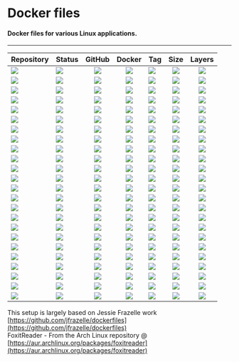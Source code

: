 # Docker files
#### Docker files for various Linux applications.
---
| Repository | Status | GitHub | Docker | Tag | Size | Layers |
| --- | --- | :---: | :---: | :--- | :---: | :---: |
| [![](https://img.shields.io/badge/audacity-grey.svg)](https://hub.docker.com/r/forwardcomputers/audacity) | [![](https://img.shields.io/badge/dynamic/json.svg?query=$.Labels['org.opencontainers.image.created']&label=&url=https://api.microbadger.com/v1/images/forwardcomputers/audacity)](https://hub.docker.com/r/forwardcomputers/audacity) | [![](https://img.shields.io/badge/github--grey.svg?label=&logo=github&logoColor=white)](https://github.com/forwardcomputers/dockerfiles/tree/master/audacity) | [![](https://img.shields.io/badge/docker--E5E5E5.svg?label=&logo=docker)](https://hub.docker.com/r/forwardcomputers/audacity) | [![](https://img.shields.io/badge/dynamic/json.svg?query=$.results.0.name&label=&url=https://registry.hub.docker.com/v2/repositories/forwardcomputers/audacity/tags)](https://hub.docker.com/r/forwardcomputers/audacity) | [![](https://img.shields.io/docker/image-size/forwardcomputers/audacity/latest.svg?label=)](http://microbadger.com/images/forwardcomputers/audacity) | [![](https://img.shields.io/microbadger/layers/forwardcomputers/audacity.svg?label=)](http://microbadger.com/images/forwardcomputers/audacity) |
| [![](https://img.shields.io/badge/blender-grey.svg)](https://hub.docker.com/r/forwardcomputers/blender) | [![](https://img.shields.io/badge/dynamic/json.svg?query=$.Labels['org.opencontainers.image.created']&label=&url=https://api.microbadger.com/v1/images/forwardcomputers/blender)](https://hub.docker.com/r/forwardcomputers/blender) | [![](https://img.shields.io/badge/github--grey.svg?label=&logo=github&logoColor=white)](https://github.com/forwardcomputers/dockerfiles/tree/master/blender) | [![](https://img.shields.io/badge/docker--E5E5E5.svg?label=&logo=docker)](https://hub.docker.com/r/forwardcomputers/blender) | [![](https://img.shields.io/badge/dynamic/json.svg?query=$.results.0.name&label=&url=https://registry.hub.docker.com/v2/repositories/forwardcomputers/blender/tags)](https://hub.docker.com/r/forwardcomputers/blender) | [![](https://img.shields.io/docker/image-size/forwardcomputers/blender/latest.svg?label=)](http://microbadger.com/images/forwardcomputers/blender) | [![](https://img.shields.io/microbadger/layers/forwardcomputers/blender.svg?label=)](http://microbadger.com/images/forwardcomputers/blender) |
| [![](https://img.shields.io/badge/chrome-grey.svg)](https://hub.docker.com/r/forwardcomputers/chrome) | [![](https://img.shields.io/badge/dynamic/json.svg?query=$.Labels['org.opencontainers.image.created']&label=&url=https://api.microbadger.com/v1/images/forwardcomputers/chrome)](https://hub.docker.com/r/forwardcomputers/chrome) | [![](https://img.shields.io/badge/github--grey.svg?label=&logo=github&logoColor=white)](https://github.com/forwardcomputers/dockerfiles/tree/master/chrome) | [![](https://img.shields.io/badge/docker--E5E5E5.svg?label=&logo=docker)](https://hub.docker.com/r/forwardcomputers/chrome) | [![](https://img.shields.io/badge/dynamic/json.svg?query=$.results.0.name&label=&url=https://registry.hub.docker.com/v2/repositories/forwardcomputers/chrome/tags)](https://hub.docker.com/r/forwardcomputers/chrome) | [![](https://img.shields.io/docker/image-size/forwardcomputers/chrome/latest.svg?label=)](http://microbadger.com/images/forwardcomputers/chrome) | [![](https://img.shields.io/microbadger/layers/forwardcomputers/chrome.svg?label=)](http://microbadger.com/images/forwardcomputers/chrome) |
| [![](https://img.shields.io/badge/code-grey.svg)](https://hub.docker.com/r/forwardcomputers/code) | [![](https://img.shields.io/badge/dynamic/json.svg?query=$.Labels['org.opencontainers.image.created']&label=&url=https://api.microbadger.com/v1/images/forwardcomputers/code)](https://hub.docker.com/r/forwardcomputers/code) | [![](https://img.shields.io/badge/github--grey.svg?label=&logo=github&logoColor=white)](https://github.com/forwardcomputers/dockerfiles/tree/master/code) | [![](https://img.shields.io/badge/docker--E5E5E5.svg?label=&logo=docker)](https://hub.docker.com/r/forwardcomputers/code) | [![](https://img.shields.io/badge/dynamic/json.svg?query=$.results.0.name&label=&url=https://registry.hub.docker.com/v2/repositories/forwardcomputers/code/tags)](https://hub.docker.com/r/forwardcomputers/code) | [![](https://img.shields.io/docker/image-size/forwardcomputers/code/latest.svg?label=)](http://microbadger.com/images/forwardcomputers/code) | [![](https://img.shields.io/microbadger/layers/forwardcomputers/code.svg?label=)](http://microbadger.com/images/forwardcomputers/code) |
| [![](https://img.shields.io/badge/dserver-grey.svg)](https://hub.docker.com/r/forwardcomputers/dserver) | [![](https://img.shields.io/badge/dynamic/json.svg?query=$.Labels['org.opencontainers.image.created']&label=&url=https://api.microbadger.com/v1/images/forwardcomputers/dserver)](https://hub.docker.com/r/forwardcomputers/dserver) | [![](https://img.shields.io/badge/github--grey.svg?label=&logo=github&logoColor=white)](https://github.com/forwardcomputers/dockerfiles/tree/master/dserver) | [![](https://img.shields.io/badge/docker--E5E5E5.svg?label=&logo=docker)](https://hub.docker.com/r/forwardcomputers/dserver) | [![](https://img.shields.io/badge/dynamic/json.svg?query=$.results.0.name&label=&url=https://registry.hub.docker.com/v2/repositories/forwardcomputers/dserver/tags)](https://hub.docker.com/r/forwardcomputers/dserver) | [![](https://img.shields.io/docker/image-size/forwardcomputers/dserver/latest.svg?label=)](http://microbadger.com/images/forwardcomputers/dserver) | [![](https://img.shields.io/microbadger/layers/forwardcomputers/dserver.svg?label=)](http://microbadger.com/images/forwardcomputers/dserver) |
| [![](https://img.shields.io/badge/firefox-grey.svg)](https://hub.docker.com/r/forwardcomputers/firefox) | [![](https://img.shields.io/badge/dynamic/json.svg?query=$.Labels['org.opencontainers.image.created']&label=&url=https://api.microbadger.com/v1/images/forwardcomputers/firefox)](https://hub.docker.com/r/forwardcomputers/firefox) | [![](https://img.shields.io/badge/github--grey.svg?label=&logo=github&logoColor=white)](https://github.com/forwardcomputers/dockerfiles/tree/master/firefox) | [![](https://img.shields.io/badge/docker--E5E5E5.svg?label=&logo=docker)](https://hub.docker.com/r/forwardcomputers/firefox) | [![](https://img.shields.io/badge/dynamic/json.svg?query=$.results.0.name&label=&url=https://registry.hub.docker.com/v2/repositories/forwardcomputers/firefox/tags)](https://hub.docker.com/r/forwardcomputers/firefox) | [![](https://img.shields.io/docker/image-size/forwardcomputers/firefox/latest.svg?label=)](http://microbadger.com/images/forwardcomputers/firefox) | [![](https://img.shields.io/microbadger/layers/forwardcomputers/firefox.svg?label=)](http://microbadger.com/images/forwardcomputers/firefox) |
| [![](https://img.shields.io/badge/firefox-esr-grey.svg)](https://hub.docker.com/r/forwardcomputers/firefox-esr) | [![](https://img.shields.io/badge/dynamic/json.svg?query=$.Labels['org.opencontainers.image.created']&label=&url=https://api.microbadger.com/v1/images/forwardcomputers/firefox-esr)](https://hub.docker.com/r/forwardcomputers/firefox-esr) | [![](https://img.shields.io/badge/github--grey.svg?label=&logo=github&logoColor=white)](https://github.com/forwardcomputers/dockerfiles/tree/master/firefox-esr) | [![](https://img.shields.io/badge/docker--E5E5E5.svg?label=&logo=docker)](https://hub.docker.com/r/forwardcomputers/firefox-esr) | [![](https://img.shields.io/badge/dynamic/json.svg?query=$.results.0.name&label=&url=https://registry.hub.docker.com/v2/repositories/forwardcomputers/firefox-esr/tags)](https://hub.docker.com/r/forwardcomputers/firefox-esr) | [![](https://img.shields.io/docker/image-size/forwardcomputers/firefox-esr/latest.svg?label=)](http://microbadger.com/images/forwardcomputers/firefox-esr) | [![](https://img.shields.io/microbadger/layers/forwardcomputers/firefox-esr.svg?label=)](http://microbadger.com/images/forwardcomputers/firefox-esr) |
| [![](https://img.shields.io/badge/foxitreader-grey.svg)](https://hub.docker.com/r/forwardcomputers/foxitreader) | [![](https://img.shields.io/badge/dynamic/json.svg?query=$.Labels['org.opencontainers.image.created']&label=&url=https://api.microbadger.com/v1/images/forwardcomputers/foxitreader)](https://hub.docker.com/r/forwardcomputers/foxitreader) | [![](https://img.shields.io/badge/github--grey.svg?label=&logo=github&logoColor=white)](https://github.com/forwardcomputers/dockerfiles/tree/master/foxitreader) | [![](https://img.shields.io/badge/docker--E5E5E5.svg?label=&logo=docker)](https://hub.docker.com/r/forwardcomputers/foxitreader) | [![](https://img.shields.io/badge/dynamic/json.svg?query=$.results.0.name&label=&url=https://registry.hub.docker.com/v2/repositories/forwardcomputers/foxitreader/tags)](https://hub.docker.com/r/forwardcomputers/foxitreader) | [![](https://img.shields.io/docker/image-size/forwardcomputers/foxitreader/latest.svg?label=)](http://microbadger.com/images/forwardcomputers/foxitreader) | [![](https://img.shields.io/microbadger/layers/forwardcomputers/foxitreader.svg?label=)](http://microbadger.com/images/forwardcomputers/foxitreader) |
| [![](https://img.shields.io/badge/gimp-grey.svg)](https://hub.docker.com/r/forwardcomputers/gimp) | [![](https://img.shields.io/badge/dynamic/json.svg?query=$.Labels['org.opencontainers.image.created']&label=&url=https://api.microbadger.com/v1/images/forwardcomputers/gimp)](https://hub.docker.com/r/forwardcomputers/gimp) | [![](https://img.shields.io/badge/github--grey.svg?label=&logo=github&logoColor=white)](https://github.com/forwardcomputers/dockerfiles/tree/master/gimp) | [![](https://img.shields.io/badge/docker--E5E5E5.svg?label=&logo=docker)](https://hub.docker.com/r/forwardcomputers/gimp) | [![](https://img.shields.io/badge/dynamic/json.svg?query=$.results.0.name&label=&url=https://registry.hub.docker.com/v2/repositories/forwardcomputers/gimp/tags)](https://hub.docker.com/r/forwardcomputers/gimp) | [![](https://img.shields.io/docker/image-size/forwardcomputers/gimp/latest.svg?label=)](http://microbadger.com/images/forwardcomputers/gimp) | [![](https://img.shields.io/microbadger/layers/forwardcomputers/gimp.svg?label=)](http://microbadger.com/images/forwardcomputers/gimp) |
| [![](https://img.shields.io/badge/gparted-grey.svg)](https://hub.docker.com/r/forwardcomputers/gparted) | [![](https://img.shields.io/badge/dynamic/json.svg?query=$.Labels['org.opencontainers.image.created']&label=&url=https://api.microbadger.com/v1/images/forwardcomputers/gparted)](https://hub.docker.com/r/forwardcomputers/gparted) | [![](https://img.shields.io/badge/github--grey.svg?label=&logo=github&logoColor=white)](https://github.com/forwardcomputers/dockerfiles/tree/master/gparted) | [![](https://img.shields.io/badge/docker--E5E5E5.svg?label=&logo=docker)](https://hub.docker.com/r/forwardcomputers/gparted) | [![](https://img.shields.io/badge/dynamic/json.svg?query=$.results.0.name&label=&url=https://registry.hub.docker.com/v2/repositories/forwardcomputers/gparted/tags)](https://hub.docker.com/r/forwardcomputers/gparted) | [![](https://img.shields.io/docker/image-size/forwardcomputers/gparted/latest.svg?label=)](http://microbadger.com/images/forwardcomputers/gparted) | [![](https://img.shields.io/microbadger/layers/forwardcomputers/gparted.svg?label=)](http://microbadger.com/images/forwardcomputers/gparted) |
| [![](https://img.shields.io/badge/inkscape-grey.svg)](https://hub.docker.com/r/forwardcomputers/inkscape) | [![](https://img.shields.io/badge/dynamic/json.svg?query=$.Labels['org.opencontainers.image.created']&label=&url=https://api.microbadger.com/v1/images/forwardcomputers/inkscape)](https://hub.docker.com/r/forwardcomputers/inkscape) | [![](https://img.shields.io/badge/github--grey.svg?label=&logo=github&logoColor=white)](https://github.com/forwardcomputers/dockerfiles/tree/master/inkscape) | [![](https://img.shields.io/badge/docker--E5E5E5.svg?label=&logo=docker)](https://hub.docker.com/r/forwardcomputers/inkscape) | [![](https://img.shields.io/badge/dynamic/json.svg?query=$.results.0.name&label=&url=https://registry.hub.docker.com/v2/repositories/forwardcomputers/inkscape/tags)](https://hub.docker.com/r/forwardcomputers/inkscape) | [![](https://img.shields.io/docker/image-size/forwardcomputers/inkscape/latest.svg?label=)](http://microbadger.com/images/forwardcomputers/inkscape) | [![](https://img.shields.io/microbadger/layers/forwardcomputers/inkscape.svg?label=)](http://microbadger.com/images/forwardcomputers/inkscape) |
| [![](https://img.shields.io/badge/kdenlive-grey.svg)](https://hub.docker.com/r/forwardcomputers/kdenlive) | [![](https://img.shields.io/badge/dynamic/json.svg?query=$.Labels['org.opencontainers.image.created']&label=&url=https://api.microbadger.com/v1/images/forwardcomputers/kdenlive)](https://hub.docker.com/r/forwardcomputers/kdenlive) | [![](https://img.shields.io/badge/github--grey.svg?label=&logo=github&logoColor=white)](https://github.com/forwardcomputers/dockerfiles/tree/master/kdenlive) | [![](https://img.shields.io/badge/docker--E5E5E5.svg?label=&logo=docker)](https://hub.docker.com/r/forwardcomputers/kdenlive) | [![](https://img.shields.io/badge/dynamic/json.svg?query=$.results.0.name&label=&url=https://registry.hub.docker.com/v2/repositories/forwardcomputers/kdenlive/tags)](https://hub.docker.com/r/forwardcomputers/kdenlive) | [![](https://img.shields.io/docker/image-size/forwardcomputers/kdenlive/latest.svg?label=)](http://microbadger.com/images/forwardcomputers/kdenlive) | [![](https://img.shields.io/microbadger/layers/forwardcomputers/kdenlive.svg?label=)](http://microbadger.com/images/forwardcomputers/kdenlive) |
| [![](https://img.shields.io/badge/krita-grey.svg)](https://hub.docker.com/r/forwardcomputers/krita) | [![](https://img.shields.io/badge/dynamic/json.svg?query=$.Labels['org.opencontainers.image.created']&label=&url=https://api.microbadger.com/v1/images/forwardcomputers/krita)](https://hub.docker.com/r/forwardcomputers/krita) | [![](https://img.shields.io/badge/github--grey.svg?label=&logo=github&logoColor=white)](https://github.com/forwardcomputers/dockerfiles/tree/master/krita) | [![](https://img.shields.io/badge/docker--E5E5E5.svg?label=&logo=docker)](https://hub.docker.com/r/forwardcomputers/krita) | [![](https://img.shields.io/badge/dynamic/json.svg?query=$.results.0.name&label=&url=https://registry.hub.docker.com/v2/repositories/forwardcomputers/krita/tags)](https://hub.docker.com/r/forwardcomputers/krita) | [![](https://img.shields.io/docker/image-size/forwardcomputers/krita/latest.svg?label=)](http://microbadger.com/images/forwardcomputers/krita) | [![](https://img.shields.io/microbadger/layers/forwardcomputers/krita.svg?label=)](http://microbadger.com/images/forwardcomputers/krita) |
| [![](https://img.shields.io/badge/ksnip-grey.svg)](https://hub.docker.com/r/forwardcomputers/ksnip) | [![](https://img.shields.io/badge/dynamic/json.svg?query=$.Labels['org.opencontainers.image.created']&label=&url=https://api.microbadger.com/v1/images/forwardcomputers/ksnip)](https://hub.docker.com/r/forwardcomputers/ksnip) | [![](https://img.shields.io/badge/github--grey.svg?label=&logo=github&logoColor=white)](https://github.com/forwardcomputers/dockerfiles/tree/master/ksnip) | [![](https://img.shields.io/badge/docker--E5E5E5.svg?label=&logo=docker)](https://hub.docker.com/r/forwardcomputers/ksnip) | [![](https://img.shields.io/badge/dynamic/json.svg?query=$.results.0.name&label=&url=https://registry.hub.docker.com/v2/repositories/forwardcomputers/ksnip/tags)](https://hub.docker.com/r/forwardcomputers/ksnip) | [![](https://img.shields.io/docker/image-size/forwardcomputers/ksnip/latest.svg?label=)](http://microbadger.com/images/forwardcomputers/ksnip) | [![](https://img.shields.io/microbadger/layers/forwardcomputers/ksnip.svg?label=)](http://microbadger.com/images/forwardcomputers/ksnip) |
| [![](https://img.shields.io/badge/libreoffice-grey.svg)](https://hub.docker.com/r/forwardcomputers/libreoffice) | [![](https://img.shields.io/badge/dynamic/json.svg?query=$.Labels['org.opencontainers.image.created']&label=&url=https://api.microbadger.com/v1/images/forwardcomputers/libreoffice)](https://hub.docker.com/r/forwardcomputers/libreoffice) | [![](https://img.shields.io/badge/github--grey.svg?label=&logo=github&logoColor=white)](https://github.com/forwardcomputers/dockerfiles/tree/master/libreoffice) | [![](https://img.shields.io/badge/docker--E5E5E5.svg?label=&logo=docker)](https://hub.docker.com/r/forwardcomputers/libreoffice) | [![](https://img.shields.io/badge/dynamic/json.svg?query=$.results.0.name&label=&url=https://registry.hub.docker.com/v2/repositories/forwardcomputers/libreoffice/tags)](https://hub.docker.com/r/forwardcomputers/libreoffice) | [![](https://img.shields.io/docker/image-size/forwardcomputers/libreoffice/latest.svg?label=)](http://microbadger.com/images/forwardcomputers/libreoffice) | [![](https://img.shields.io/microbadger/layers/forwardcomputers/libreoffice.svg?label=)](http://microbadger.com/images/forwardcomputers/libreoffice) |
| [![](https://img.shields.io/badge/openshot-grey.svg)](https://hub.docker.com/r/forwardcomputers/openshot) | [![](https://img.shields.io/badge/dynamic/json.svg?query=$.Labels['org.opencontainers.image.created']&label=&url=https://api.microbadger.com/v1/images/forwardcomputers/openshot)](https://hub.docker.com/r/forwardcomputers/openshot) | [![](https://img.shields.io/badge/github--grey.svg?label=&logo=github&logoColor=white)](https://github.com/forwardcomputers/dockerfiles/tree/master/openshot) | [![](https://img.shields.io/badge/docker--E5E5E5.svg?label=&logo=docker)](https://hub.docker.com/r/forwardcomputers/openshot) | [![](https://img.shields.io/badge/dynamic/json.svg?query=$.results.0.name&label=&url=https://registry.hub.docker.com/v2/repositories/forwardcomputers/openshot/tags)](https://hub.docker.com/r/forwardcomputers/openshot) | [![](https://img.shields.io/docker/image-size/forwardcomputers/openshot/latest.svg?label=)](http://microbadger.com/images/forwardcomputers/openshot) | [![](https://img.shields.io/microbadger/layers/forwardcomputers/openshot.svg?label=)](http://microbadger.com/images/forwardcomputers/openshot) |
| [![](https://img.shields.io/badge/pitivi-grey.svg)](https://hub.docker.com/r/forwardcomputers/pitivi) | [![](https://img.shields.io/badge/dynamic/json.svg?query=$.Labels['org.opencontainers.image.created']&label=&url=https://api.microbadger.com/v1/images/forwardcomputers/pitivi)](https://hub.docker.com/r/forwardcomputers/pitivi) | [![](https://img.shields.io/badge/github--grey.svg?label=&logo=github&logoColor=white)](https://github.com/forwardcomputers/dockerfiles/tree/master/pitivi) | [![](https://img.shields.io/badge/docker--E5E5E5.svg?label=&logo=docker)](https://hub.docker.com/r/forwardcomputers/pitivi) | [![](https://img.shields.io/badge/dynamic/json.svg?query=$.results.0.name&label=&url=https://registry.hub.docker.com/v2/repositories/forwardcomputers/pitivi/tags)](https://hub.docker.com/r/forwardcomputers/pitivi) | [![](https://img.shields.io/docker/image-size/forwardcomputers/pitivi/latest.svg?label=)](http://microbadger.com/images/forwardcomputers/pitivi) | [![](https://img.shields.io/microbadger/layers/forwardcomputers/pitivi.svg?label=)](http://microbadger.com/images/forwardcomputers/pitivi) |
| [![](https://img.shields.io/badge/planner-grey.svg)](https://hub.docker.com/r/forwardcomputers/planner) | [![](https://img.shields.io/badge/dynamic/json.svg?query=$.Labels['org.opencontainers.image.created']&label=&url=https://api.microbadger.com/v1/images/forwardcomputers/planner)](https://hub.docker.com/r/forwardcomputers/planner) | [![](https://img.shields.io/badge/github--grey.svg?label=&logo=github&logoColor=white)](https://github.com/forwardcomputers/dockerfiles/tree/master/planner) | [![](https://img.shields.io/badge/docker--E5E5E5.svg?label=&logo=docker)](https://hub.docker.com/r/forwardcomputers/planner) | [![](https://img.shields.io/badge/dynamic/json.svg?query=$.results.0.name&label=&url=https://registry.hub.docker.com/v2/repositories/forwardcomputers/planner/tags)](https://hub.docker.com/r/forwardcomputers/planner) | [![](https://img.shields.io/docker/image-size/forwardcomputers/planner/latest.svg?label=)](http://microbadger.com/images/forwardcomputers/planner) | [![](https://img.shields.io/microbadger/layers/forwardcomputers/planner.svg?label=)](http://microbadger.com/images/forwardcomputers/planner) |
| [![](https://img.shields.io/badge/remmina-grey.svg)](https://hub.docker.com/r/forwardcomputers/remmina) | [![](https://img.shields.io/badge/dynamic/json.svg?query=$.Labels['org.opencontainers.image.created']&label=&url=https://api.microbadger.com/v1/images/forwardcomputers/remmina)](https://hub.docker.com/r/forwardcomputers/remmina) | [![](https://img.shields.io/badge/github--grey.svg?label=&logo=github&logoColor=white)](https://github.com/forwardcomputers/dockerfiles/tree/master/remmina) | [![](https://img.shields.io/badge/docker--E5E5E5.svg?label=&logo=docker)](https://hub.docker.com/r/forwardcomputers/remmina) | [![](https://img.shields.io/badge/dynamic/json.svg?query=$.results.0.name&label=&url=https://registry.hub.docker.com/v2/repositories/forwardcomputers/remmina/tags)](https://hub.docker.com/r/forwardcomputers/remmina) | [![](https://img.shields.io/docker/image-size/forwardcomputers/remmina/latest.svg?label=)](http://microbadger.com/images/forwardcomputers/remmina) | [![](https://img.shields.io/microbadger/layers/forwardcomputers/remmina.svg?label=)](http://microbadger.com/images/forwardcomputers/remmina) |
| [![](https://img.shields.io/badge/shotcut-grey.svg)](https://hub.docker.com/r/forwardcomputers/shotcut) | [![](https://img.shields.io/badge/dynamic/json.svg?query=$.Labels['org.opencontainers.image.created']&label=&url=https://api.microbadger.com/v1/images/forwardcomputers/shotcut)](https://hub.docker.com/r/forwardcomputers/shotcut) | [![](https://img.shields.io/badge/github--grey.svg?label=&logo=github&logoColor=white)](https://github.com/forwardcomputers/dockerfiles/tree/master/shotcut) | [![](https://img.shields.io/badge/docker--E5E5E5.svg?label=&logo=docker)](https://hub.docker.com/r/forwardcomputers/shotcut) | [![](https://img.shields.io/badge/dynamic/json.svg?query=$.results.0.name&label=&url=https://registry.hub.docker.com/v2/repositories/forwardcomputers/shotcut/tags)](https://hub.docker.com/r/forwardcomputers/shotcut) | [![](https://img.shields.io/docker/image-size/forwardcomputers/shotcut/latest.svg?label=)](http://microbadger.com/images/forwardcomputers/shotcut) | [![](https://img.shields.io/microbadger/layers/forwardcomputers/shotcut.svg?label=)](http://microbadger.com/images/forwardcomputers/shotcut) |
| [![](https://img.shields.io/badge/simplescreenrecorder-grey.svg)](https://hub.docker.com/r/forwardcomputers/simplescreenrecorder) | [![](https://img.shields.io/badge/dynamic/json.svg?query=$.Labels['org.opencontainers.image.created']&label=&url=https://api.microbadger.com/v1/images/forwardcomputers/simplescreenrecorder)](https://hub.docker.com/r/forwardcomputers/simplescreenrecorder) | [![](https://img.shields.io/badge/github--grey.svg?label=&logo=github&logoColor=white)](https://github.com/forwardcomputers/dockerfiles/tree/master/simplescreenrecorder) | [![](https://img.shields.io/badge/docker--E5E5E5.svg?label=&logo=docker)](https://hub.docker.com/r/forwardcomputers/simplescreenrecorder) | [![](https://img.shields.io/badge/dynamic/json.svg?query=$.results.0.name&label=&url=https://registry.hub.docker.com/v2/repositories/forwardcomputers/simplescreenrecorder/tags)](https://hub.docker.com/r/forwardcomputers/simplescreenrecorder) | [![](https://img.shields.io/docker/image-size/forwardcomputers/simplescreenrecorder/latest.svg?label=)](http://microbadger.com/images/forwardcomputers/simplescreenrecorder) | [![](https://img.shields.io/microbadger/layers/forwardcomputers/simplescreenrecorder.svg?label=)](http://microbadger.com/images/forwardcomputers/simplescreenrecorder) |
| [![](https://img.shields.io/badge/torbrowser-grey.svg)](https://hub.docker.com/r/forwardcomputers/torbrowser) | [![](https://img.shields.io/badge/dynamic/json.svg?query=$.Labels['org.opencontainers.image.created']&label=&url=https://api.microbadger.com/v1/images/forwardcomputers/torbrowser)](https://hub.docker.com/r/forwardcomputers/torbrowser) | [![](https://img.shields.io/badge/github--grey.svg?label=&logo=github&logoColor=white)](https://github.com/forwardcomputers/dockerfiles/tree/master/torbrowser) | [![](https://img.shields.io/badge/docker--E5E5E5.svg?label=&logo=docker)](https://hub.docker.com/r/forwardcomputers/torbrowser) | [![](https://img.shields.io/badge/dynamic/json.svg?query=$.results.0.name&label=&url=https://registry.hub.docker.com/v2/repositories/forwardcomputers/torbrowser/tags)](https://hub.docker.com/r/forwardcomputers/torbrowser) | [![](https://img.shields.io/docker/image-size/forwardcomputers/torbrowser/latest.svg?label=)](http://microbadger.com/images/forwardcomputers/torbrowser) | [![](https://img.shields.io/microbadger/layers/forwardcomputers/torbrowser.svg?label=)](http://microbadger.com/images/forwardcomputers/torbrowser) |
| [![](https://img.shields.io/badge/vlc-grey.svg)](https://hub.docker.com/r/forwardcomputers/vlc) | [![](https://img.shields.io/badge/dynamic/json.svg?query=$.Labels['org.opencontainers.image.created']&label=&url=https://api.microbadger.com/v1/images/forwardcomputers/vlc)](https://hub.docker.com/r/forwardcomputers/vlc) | [![](https://img.shields.io/badge/github--grey.svg?label=&logo=github&logoColor=white)](https://github.com/forwardcomputers/dockerfiles/tree/master/vlc) | [![](https://img.shields.io/badge/docker--E5E5E5.svg?label=&logo=docker)](https://hub.docker.com/r/forwardcomputers/vlc) | [![](https://img.shields.io/badge/dynamic/json.svg?query=$.results.0.name&label=&url=https://registry.hub.docker.com/v2/repositories/forwardcomputers/vlc/tags)](https://hub.docker.com/r/forwardcomputers/vlc) | [![](https://img.shields.io/docker/image-size/forwardcomputers/vlc/latest.svg?label=)](http://microbadger.com/images/forwardcomputers/vlc) | [![](https://img.shields.io/microbadger/layers/forwardcomputers/vlc.svg?label=)](http://microbadger.com/images/forwardcomputers/vlc) |
| [![](https://img.shields.io/badge/wireshark-grey.svg)](https://hub.docker.com/r/forwardcomputers/wireshark) | [![](https://img.shields.io/badge/dynamic/json.svg?query=$.Labels['org.opencontainers.image.created']&label=&url=https://api.microbadger.com/v1/images/forwardcomputers/wireshark)](https://hub.docker.com/r/forwardcomputers/wireshark) | [![](https://img.shields.io/badge/github--grey.svg?label=&logo=github&logoColor=white)](https://github.com/forwardcomputers/dockerfiles/tree/master/wireshark) | [![](https://img.shields.io/badge/docker--E5E5E5.svg?label=&logo=docker)](https://hub.docker.com/r/forwardcomputers/wireshark) | [![](https://img.shields.io/badge/dynamic/json.svg?query=$.results.0.name&label=&url=https://registry.hub.docker.com/v2/repositories/forwardcomputers/wireshark/tags)](https://hub.docker.com/r/forwardcomputers/wireshark) | [![](https://img.shields.io/docker/image-size/forwardcomputers/wireshark/latest.svg?label=)](http://microbadger.com/images/forwardcomputers/wireshark) | [![](https://img.shields.io/microbadger/layers/forwardcomputers/wireshark.svg?label=)](http://microbadger.com/images/forwardcomputers/wireshark) |

This setup is largely based on Jessie Frazelle work [https://github.com/jfrazelle/dockerfiles](https://github.com/jfrazelle/dockerfiles)  
FoxitReader - From the Arch Linux repository @ [https://aur.archlinux.org/packages/foxitreader](https://aur.archlinux.org/packages/foxitreader)  